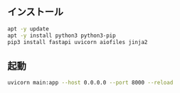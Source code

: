 ## インストール
```sh
apt -y update
apt -y install python3 python3-pip
pip3 install fastapi uvicorn aiofiles jinja2
```

## 起動
```sh
uvicorn main:app --host 0.0.0.0 --port 8000 --reload
```
